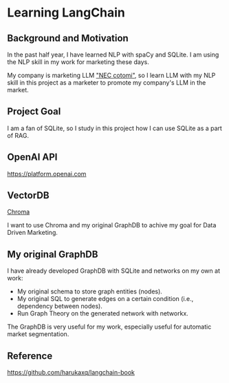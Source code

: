 # Learning LangChain

## Background and Motivation

In the past half year, I have learned NLP with spaCy and SQLite. I am using the NLP skill in my work for marketing these days.

My company is marketing LLM ["NEC cotomi"](https://www.nec.com/en/press/202404/global_20240424_01.html), so I learn LLM with my NLP skill in this project as a marketer to promote my company's LLM in the market.

## Project Goal

I am a fan of SQLite, so I study in this project how I can use SQLite as a part of RAG.

## OpenAI API

https://platform.openai.com

## VectorDB

[Chroma](https://www.trychroma.com/)

I want to use Chroma and my original GraphDB to achive my goal for Data Driven Marketing.

## My original GraphDB

I have already developed GraphDB with SQLite and networks on my own at work:
- My original schema to store graph entities (nodes).
- My original SQL to generate edges on a certain condition (i.e., dependency between nodes).
- Run Graph Theory on the generated network with networkx.

The GraphDB is very useful for my work, especially useful for automatic market segmentation.

## Reference

https://github.com/harukaxq/langchain-book

